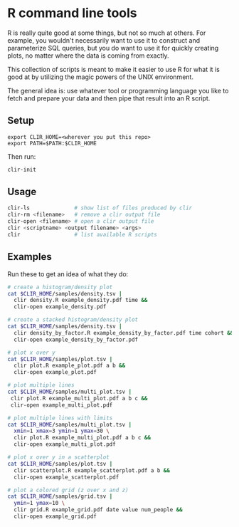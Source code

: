 # R command line tools

R is really quite good at some things, but not so much at others. For example, you wouldn't necessarily want to use it to construct and parameterize SQL queries, but you do want to use it for quickly creating plots, no matter where the data is coming from exactly.

This collection of scripts is meant to make it easier to use R for what it is good at by utilizing the magic powers of the UNIX environment.

The general idea is: use whatever tool or programming language you like to fetch and prepare your data and then pipe that result into an R script.

## Setup

````
export CLIR_HOME=<wherever you put this repo>
export PATH=$PATH:$CLIR_HOME
````

Then run:

```bash
clir-init
```

## Usage

```bash
clir-ls              # show list of files produced by clir
clir-rm <filename>   # remove a clir output file
clir-open <filename> # open a clir output file
clir <scriptname> <output filename> <args>
clir                 # list available R scripts
```

## Examples

Run these to get an idea of what they do:

```bash
# create a histogram/density plot
cat $CLIR_HOME/samples/density.tsv |
  clir density.R example_density.pdf time &&
  clir-open example_density.pdf

# create a stacked histogram/density plot
cat $CLIR_HOME/samples/density.tsv |
  clir density_by_factor.R example_density_by_factor.pdf time cohort &&
  clir-open example_density_by_factor.pdf

# plot x over y
cat $CLIR_HOME/samples/plot.tsv |
  clir plot.R example_plot.pdf a b &&
  clir-open example_plot.pdf

# plot multiple lines
cat $CLIR_HOME/samples/multi_plot.tsv |
 clir plot.R example_multi_plot.pdf a b c &&
 clir-open example_multi_plot.pdf

# plot multiple lines with limits
cat $CLIR_HOME/samples/multi_plot.tsv |
  xmin=1 xmax=3 ymin=1 ymax=30 \
  clir plot.R example_multi_plot.pdf a b c &&
  clir-open example_multi_plot.pdf

# plot x over y in a scatterplot
cat $CLIR_HOME/samples/plot.tsv |
  clir scatterplot.R example_scatterplot.pdf a b &&
  clir-open example_scatterplot.pdf

# plot a colored grid (z over x and z)
cat $CLIR_HOME/samples/grid.tsv |
  ymin=1 ymax=10 \
  clir grid.R example_grid.pdf date value num_people &&
  clir-open example_grid.pdf
```
